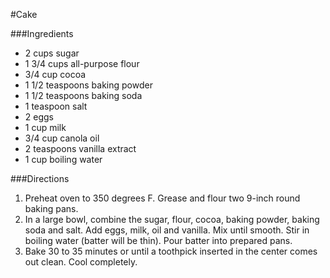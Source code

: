 #Cake

###Ingredients
 * 2 cups sugar
 * 1 3/4 cups all-purpose flour
 * 3/4 cup cocoa
 * 1 1/2 teaspoons baking powder
 * 1 1/2 teaspoons baking soda
 * 1 teaspoon salt
 * 2 eggs
 * 1 cup milk
 * 3/4 cup canola oil
 * 2 teaspoons vanilla extract
 * 1 cup boiling water

###Directions
 1. Preheat oven to 350 degrees F. Grease and flour two 9-inch round baking
    pans.
 2. In a large bowl, combine the sugar, flour, cocoa, baking powder, baking soda
    and salt.  Add eggs, milk, oil and vanilla. Mix until smooth.  Stir in
    boiling water (batter will be thin). Pour batter into prepared pans.
 3. Bake 30 to 35 minutes or until a toothpick inserted in the center comes out
    clean. Cool completely.

